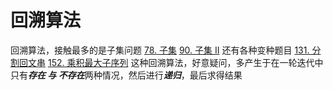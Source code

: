 # 回溯算法
回溯算法，接触最多的是子集问题
[78. 子集](https://leetcode-cn.com/problems/subsets/)
[90. 子集 II](https://leetcode-cn.com/problems/subsets-ii/)
还有各种变种题目
[131. 分割回文串](https://leetcode-cn.com/problems/palindrome-partitioning/)
[152. 乘积最大子序列](https://leetcode-cn.com/problems/maximum-product-subarray/)
这种回溯算法，好意疑问，多产生于在一轮迭代中只有***存在 与 不存在***两种情况，然后进行***递归***，最后求得结果